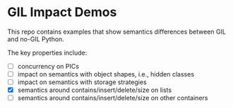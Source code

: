 # GIL Impact Demos

This repo contains examples that show semantics differences between GIL and no-GIL Python.

The key properties include:
 - [ ] concurrency on PICs
 - [ ] impact on semantics with object shapes, i.e., hidden classes
 - [ ] impact on semantics with storage strategies
 - [x] semantics around contains/insert/delete/size on lists
 - [ ] semantics around contains/insert/delete/size on other containers
